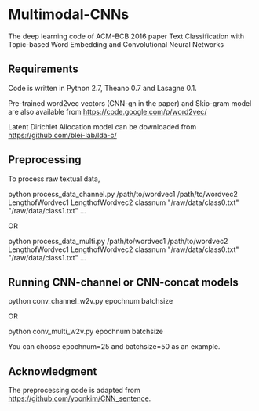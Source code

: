 # Multimodal-CNNs
The deep learning code of ACM-BCB 2016 paper Text Classification with Topic-based Word Embedding and Convolutional Neural Networks

## Requirements
Code is written in Python 2.7, Theano 0.7 and Lasagne 0.1.

Pre-trained word2vec vectors (CNN-gn in the paper) and Skip-gram model are also available from https://code.google.com/p/word2vec/

Latent Dirichlet Allocation model can be downloaded from https://github.com/blei-lab/lda-c/

## Preprocessing
To process raw textual data,

python process_data_channel.py /path/to/wordvec1 /path/to/wordvec2 LengthofWordvec1 LengthofWordvec2 classnum "/raw/data/class0.txt" "/raw/data/class1.txt" ... 

OR

python process_data_multi.py /path/to/wordvec1 /path/to/wordvec2 LengthofWordvec1 LengthofWordvec2 classnum "/raw/data/class0.txt" "/raw/data/class1.txt" ...

## Running CNN-channel or CNN-concat models
python conv_channel_w2v.py epochnum batchsize

OR

python conv_multi_w2v.py epochnum batchsize

You can choose epochnum=25 and batchsize=50 as an example.

## Acknowledgment
The preprocessing code is adapted from https://github.com/yoonkim/CNN_sentence.

